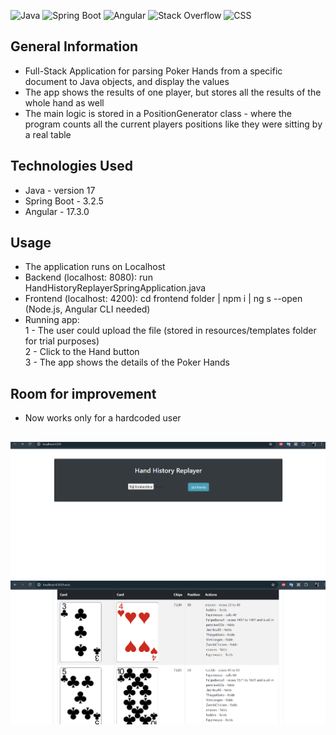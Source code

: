 ![Java](https://img.shields.io/badge/java-%23ED8B00.svg?style=for-the-badge&logo=openjdk&logoColor=white) 
![Spring Boot](https://img.shields.io/badge/Spring_Boot-F2F4F9?style=for-the-badge&logo=spring-boot)
![Angular](https://img.shields.io/badge/Angular-DD0031?style=for-the-badge&logo=angular&logoColor=white)
![Stack Overflow](https://img.shields.io/badge/-Stackoverflow-FE7A16?style=for-the-badge&logo=stack-overflow&logoColor=white)
![CSS](https://img.shields.io/badge/CSS-239120?&style=for-the-badge&logo=css3&logoColor=white)

## General Information
- Full-Stack Application for parsing Poker Hands from a specific document to Java objects, and display the values 
- The app shows the results of one player, but stores all the results of the whole hand as well
- The main logic is stored in a PositionGenerator class - where the program counts all the current players positions like they were sitting by a real table

## Technologies Used
- Java - version 17
- Spring Boot - 3.2.5
- Angular - 17.3.0

## Usage
 - The application runs on Localhost
 - Backend (localhost: 8080): run HandHistoryReplayerSpringApplication.java
 - Frontend (localhost: 4200): cd frontend folder | npm i | ng s --open
   (Node.js, Angular CLI needed)
 - Running app:  
1 - The user could upload the file (stored in resources/templates folder for trial purposes)  
2 - Click to the Hand button  
3 - The app shows the details of the Poker Hands  

## Room for improvement
 - Now works only for a hardcoded user

##
![home.png](home.png)
![hand.png](hand.png)




